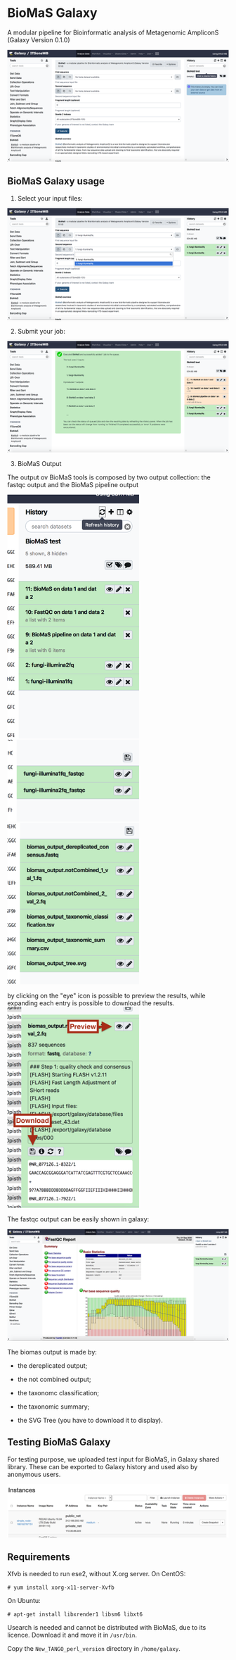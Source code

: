 BioMaS Galaxy
=============

A modular pipeline for Bioinformatic analysis of Metagenomic AmpliconS (Galaxy Version 0.1.0)

![biomas wrapper](https://github.com/ibiom-cnr/itsonewb/raw/master/docs/images/biomas/biomas_galaxy.png)

BioMaS Galaxy usage
-------------------

1. Select your input files:

![data input selection](https://github.com/ibiom-cnr/itsonewb/raw/master/docs/images/biomas/biomas_galaxy_1.png)

2. Submit your job:

![data input job_submission](https://github.com/ibiom-cnr/itsonewb/raw/master/docs/images/biomas/biomas_galaxy_2.png)

3. BioMaS Output

The output ov BioMaS tools is composed by two output collection: the fastqc output and the BioMaS pipeline output

<img src="https://github.com/ibiom-cnr/itsonewb/raw/master/docs/images/biomas/biomas_output_1.png" width="300"/>
<img src="https://github.com/ibiom-cnr/itsonewb/raw/master/docs/images/biomas/biomas_output_2.png" width="300"/>
<img src="https://github.com/ibiom-cnr/itsonewb/raw/master/docs/images/biomas/biomas_output_3.png" width="300"/>

by clicking on the "eye" icon is possible to preview the results, while expanding each entry is possible to download the results.
<img src="https://github.com/ibiom-cnr/itsonewb/raw/master/docs/images/biomas/biomas_output_4.png" width="300"/>

The fastqc output can be easily shown in galaxy:

![biomas_output_fastqc](https://github.com/ibiom-cnr/itsonewb/raw/master/docs/images/biomas/biomas_output_fastqc.png)

The biomas output is made by:

- the dereplicated output;

- the not combined output;

- the taxonomc classification;

- the taxonomic summary;

- the SVG Tree (you have to download it to display).


Testing BioMaS Galaxy
---------------------

For testing purpose, we uploaded test input for BioMaS, in Galaxy shared library. These can be exported to Galaxy history and used also by anonymous users.

![biomas_output_example](https://github.com/ibiom-cnr/itsonewb/raw/master/docs/images/biomas/biomas_example_data.png)

Requirements
------------

Xfvb is needed to run ese2, without X.org server. On CentOS:

```
# yum install xorg-x11-server-Xvfb
```

On Ubuntu:
```
# apt-get install libxrender1 libsm6 libxt6
```

Usearch is needed and cannot be distributed with BioMaS, due to its licence. Download it and move it in `/usr/bin`.

Copy the ``New_TANGO_perl_version`` directory in `/home/galaxy`.
